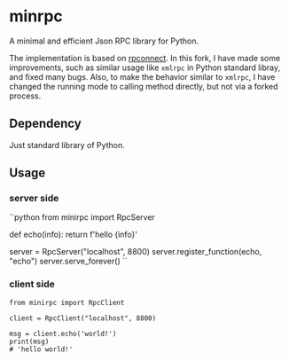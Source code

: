 # minrpc

A minimal and efficient Json RPC library for Python.

The implementation is based on [rpconnect](https://github.com/MaineKuehn/rpconnect). In this fork, I have made some improvements, such as similar usage like `xmlrpc` in Python standard libray, and fixed many bugs. Also, to make the behavior similar to `xmlrpc`, I have changed the running mode to calling method directly, but not via a forked process.

## Dependency

Just standard library of Python.

## Usage

### server side

``python
from minirpc import RpcServer

def echo(info):
    return f'hello {info}'

server = RpcServer("localhost", 8800)
server.register_function(echo, "echo")
server.serve_forever()
``

### client side

```
from minirpc import RpcClient

client = RpcClient("localhost", 8800)

msg = client.echo('world!')
print(msg)
# 'hello world!'
```

